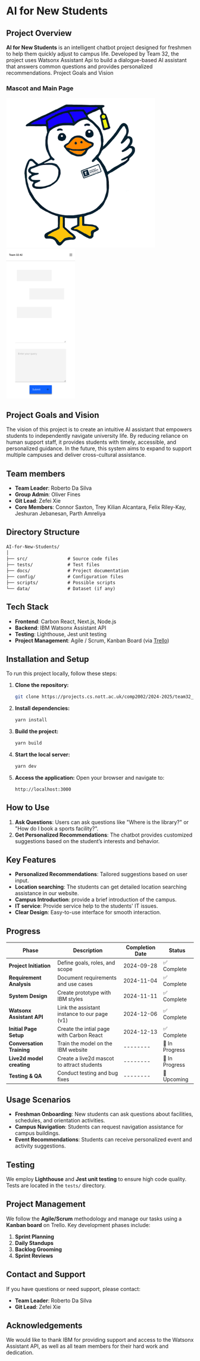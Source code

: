 # AI for New Students


## Project Overview
**AI for New Students** is an intelligent chatbot project designed for freshmen to help them quickly adjust to campus life. Developed by Team 32, the project uses Watsonx Assistant Api to build a dialogue-based AI assistant that answers common questions and provides personalized recommendations.
Project Goals and Vision

### Mascot and Main Page
<div>
    <img src="./docs/mascot/duck.png" alt="Design Prototype" height="400">
    <img src="./docs/design-prototypes/iPhone 13 & 14 - Speech Bubbles.png" alt="Design Prototype" height="400">
</div>


## Project Goals and Vision
The vision of this project is to create an intuitive AI assistant that empowers students to independently navigate university life. By reducing reliance on human support staff, it provides students with timely, accessible, and personalized guidance. In the future, this system aims to expand to support multiple campuses and deliver cross-cultural assistance.


## Team members
- **Team Leader**: Roberto Da Silva
- **Group Admin**: Oliver Fines
- **Git Lead**: Zefei Xie
- **Core Members**: Connor Saxton, Trey Kilian Alcantara, Felix Riley-Kay, Jeshuran Jebanesan, Parth Amreliya


## Directory Structure
```plaintext
AI-for-New-Students/
│
├── src/               # Source code files
├── tests/             # Test files
├── docs/              # Project documentation
├── config/            # Configuration files
├── scripts/           # Possible scripts
└── data/              # Dataset (if any)
```

## **Tech Stack**
- **Frontend**: Carbon React, Next.js, Node.js 
- **Backend**: IBM Watsonx Assistant API
- **Testing**: Lighthouse, Jest unit testing 
- **Project Management**: Agile / Scrum, Kanban Board (via [Trello](https://trello.com/b/udjBpvNW/ibm-ai-for-new-students))  



## **Installation and Setup**
To run this project locally, follow these steps:

1. **Clone the repository:**
   ```bash
   git clone https://projects.cs.nott.ac.uk/comp2002/2024-2025/team32_project.git
   ```

2. **Install dependencies:**
   ```bash
   yarn install
   ```

3. **Build the project:**
   ```bash
   yarn build
   ```

4. **Start the local server:**
   ```bash
   yarn dev
   ```

5. **Access the application:**
   Open your browser and navigate to:
   ```
   http://localhost:3000
   ```


## **How to Use**
1. **Ask Questions**: Users can ask questions like "Where is the library?" or "How do I book a sports facility?".
2. **Get Personalized Recommendations**: The chatbot provides customized suggestions based on the student’s interests and behavior.


## **Key Features**
- **Personalized Recommendations**: Tailored suggestions based on user input.
- **Location searching**: The students can get detailed location searching assistance in our website.
- **Campus Introduction**: provide a brief introduction of the campus.  
- **IT service**: Provide service help to the students' IT issues.
- **Clear Design**: Easy-to-use interface for smooth interaction.


## **Progress**
| **Phase**                 | **Description**                              | **Completion Date** | **Status**  |
|---------------------------|----------------------------------------------|---------------------|-------------|
| **Project Initiation**    | Define goals, roles, and scope               | 2024-09-28          | ✅ Complete  |
| **Requirement Analysis**  | Document requirements and use cases          | 2024-11-04          | ✅ Complete  |
| **System Design**         | Create prototype with IBM styles             | 2024-11-11          | ✅ Complete  |
| **Watsonx Assistant API** | Link the assistant instance to our page (v1) | 2024-12-06          | ✅ Complete |
| **Initial Page Setup**    | Create the intial page with Carbon React     | 2024-12-13          | ✅ Complete |
| **Conversation Training** | Train the model on the IBM website           | --------            | 🚀 In Progress|
| **Live2d model creating** | Create a live2d mascot to attract students   | --------            | 🚀 In Progress|
| **Testing & QA**          | Conduct testing and bug fixes                | --------            | 🔄 Upcoming  |



## **Usage Scenarios**
- **Freshman Onboarding**: New students can ask questions about facilities, schedules, and orientation activities.
- **Campus Navigation**: Students can request navigation assistance for campus buildings.
- **Event Recommendations**: Students can receive personalized event and activity suggestions.


## **Testing**
We employ **Lighthouse** and **Jest unit testing** to ensure high code quality. Tests are located in the `tests/` directory.


## **Project Management**
We follow the **Agile/Scrum** methodology and manage our tasks using a **Kanban board** on Trello. Key development phases include:
1. **Sprint Planning**
2. **Daily Standups**
3. **Backlog Grooming**
4. **Sprint Reviews**


## **Contact and Support**
If you have questions or need support, please contact:
- **Team Leader**: Roberto Da Silva
- **Git Lead**: Zefei Xie 


## **Acknowledgements**
We would like to thank IBM for providing support and access to the Watsonx  Assistant API, as well as all team members for their hard work and dedication.


